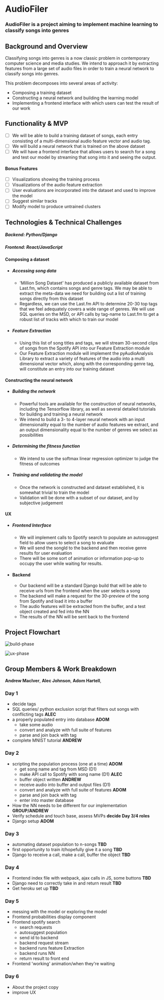 # AudioFiler

### AudioFiler is a project aiming to implement machine learning to classify songs into genres

## Background and Overview

Classifying songs into genres is a now classic problem in contemporary computer science and media studies. We intend to approach it by extracting features from a large set of audio files in order to train a neural network to classify songs into genres.

This problem decomposes into several areas of activity:
  * Composing a training dataset
  * Constructing a neural network and building the learning model
  * Implementing a frontend interface with which users can test the result of our work

## Functionality & MVP

   - [ ] We will be able to build a training dataset of songs, each entry consisting of a multi-dimensional audio feature vector and audio tag.
   - [ ] We will build a neural network that is trained on the above dataset
   - [ ] We will have a frontend interface that allows users to search for a song and test our model by streaming that song into it and seeing the output.

#### Bonus Features
   - [ ] Visualizations showing the training process
   - [ ] Visualizations of the audio feature extraction
   - [ ] User evaluations are incorporated into the dataset and used to improve the model
   - [ ] Suggest similar tracks
   - [ ] Modify model to produce untrained clusters

## Technologies & Technical Challenges
  ##### Backend: Python/Django
  ##### Frontend: React/JavaScript

#### Composing a dataset
  + ##### Accessing song data
    + 'Million Song Dataset' has produced a publicly available dataset from Last.fm, which contains songs and genre tags. We may be able to extract the meta-data we need for building out a list of training songs directly from this dataset
    + Regardless, we can use the Last.fm API to determine 20-30 top tags that we feel adequately covers a wide range of genres. We will use SQL queries on the MSD, or API calls by tag-name to Last.fm to get a robust list of tracks with which to train our model

  + ##### Feature Extraction
    + Using this list of song titles and tags, we will stream 30-second clips of songs from the Spotify API into our Feature Extraction module
    + Our Feature Extraction module will implement the pyAudioAnalysis Library to extract a variety of features of the audio into a multi dimensional vector which, along with the corresponding genre tag, will constitute an entry into our training dataset

#### Constructing the neural network
  + ##### Building the network
    - Powerful tools are available for the construction of neural networks, including the Tensorflow library, as well as several detailed tutorials for building and training a neural network
    - We intend to build a 3- to 4-layer neural network with an input dimensionality equal to the number of audio features we extract, and an output dimensionality equal to the number of genres we select as possibilities
  + ##### Determining the fitness function
    - We intend to use the softmax linear regression optimizer to judge the fitness of outcomes
  + ##### Training and validating the model
    - Once the network is constructed and dataset established, it is somewhat trivial to train the model
    - Validation will be done with a subset of our dataset, and by subjective judgement

#### UX
  + ##### Frontend Interface
    - We will implement calls to Spotify search to populate an autosuggest field to allow users to select a song to evaluate
    - We will send the songId to the backend and then receive genre results for user evaluation
    - There will be some sort of animation or information pop-up to occupy the user while waiting for results.

  + #### Backend
    + Our backend will be a standard Django build that will be able to receive urls from the frontend when the user selects a song
    + The backend will make a request for the 30-preview of the song from Spotify and load it into a buffer
    + The audio features will be extracted from the buffer, and a test object created and fed into the NN
    + The results of the NN will be sent back to the frontend

## Project Flowchart

![build-phase](./images/build-phase.png)

![ux-phase](./images/ux-phase.png)


## Group Members & Work Breakdown

**Andrew MacIver**,
**Alec Johnson**,
**Adom Hartell**,

### Day 1
  - decide tags
  - SQL queries/ python exclusion script that filters out songs with conflicting tags **ALEC**
  - a properly populated entry into database **ADOM**
    * take some audio
    * convert and analyze with full suite of features
    * parse and join back with tag
  - complete MNIST tutorial **ANDREW**

### Day 2
  - scripting the population process (one at a time) **ADOM**
    - get song name and tag from MSD (D1)
    - make API call to Spotify with song name (D1) **ALEC**
    - buffer object written **ANDREW**
    - receive audio into buffer and output files (D1)
    - convert and analyze with full suite of features **ADOM**
    - parse and join back with tag
    - enter into master database
  - How the NN needs to be different for our implementation **GROUP/ANDREW**
  - Verify schedule and touch base, assess MVPs **decide Day 3/4 roles**
  - Django setup **ADOM**

### Day 3

 - automating dataset population to n-songs  **TBD**
 - first opportunity to train it/hopefully give it a song **TBD**
 - Django to receive a call, make a call, buffer the object **TBD**


### Day 4
  - Frontend index file with webpack, ajax calls in JS, some buttons **TBD**
  - Django need to correctly take in and return result **TBD**
  - Get heroku set up **TBD**

### Day 5
  - messing with the model or exploring the model
  - Frontend probabilities display component
  - Frontend spotify search
    + search requests
    + autosuggest population
    + send id to backend
    + backend request stream
    + backend runs feature Extraction
    + backend runs NN
    + return result to front end
  - Frontend 'working' animation/when they're waiting

### Day 6
 - About the project copy
 - improve UX
